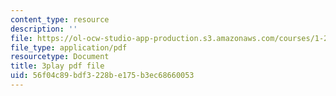 ```yaml
---
content_type: resource
description: ''
file: https://ol-ocw-studio-app-production.s3.amazonaws.com/courses/1-258j-public-transportation-systems-spring-2017/56f04c89bdf3228be175b3ec68660053_Wlz_17id1BM.pdf
file_type: application/pdf
resourcetype: Document
title: 3play pdf file
uid: 56f04c89-bdf3-228b-e175-b3ec68660053
---
```

